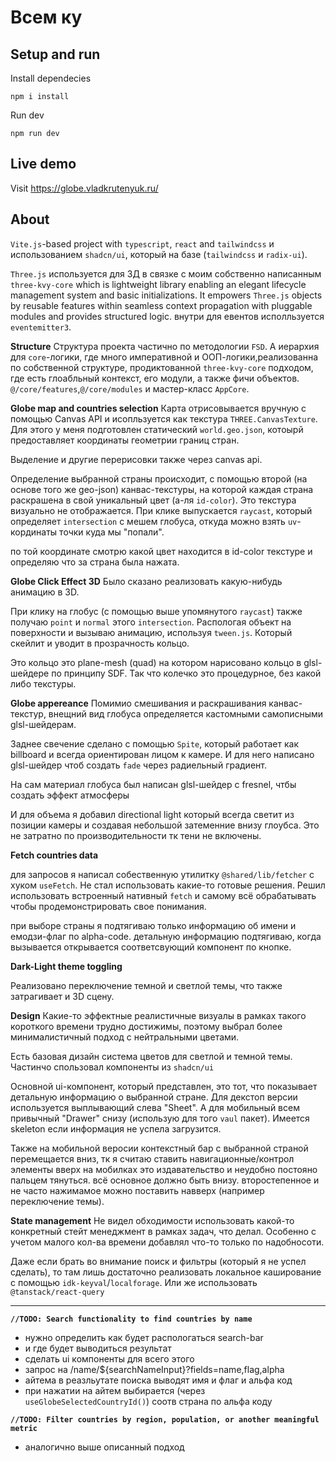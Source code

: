 # Всем ку
## Setup and run
Install dependecies
```
npm i install
```
Run dev
```
npm run dev
```

## Live demo
Visit https://globe.vladkrutenyuk.ru/


## About

`Vite.js`-based project with `typescript`, `react` and `tailwindcss` и использованием `shadcn/ui`, который на базе (`tailwindcss` и `radix-ui`).

`Three.js` используется для 3Д в связке с моим собственно написанным `three-kvy-core` which is lightweight library enabling an elegant lifecycle management system and basic initializations. It empowers `Three.js` objects by reusable features within seamless context propagation with pluggable modules and provides structured logic.
внутри для евентов исполльзуется `eventemitter3`. 

**Structure**
Структура проекта частично по методологии `FSD`. A иерархия для `core`-логики, где много императивной и ООП-логики,реализованна по собственной структуре, продиктованной `three-kvy-core` подходом, где есть глоабльный контекст, его модули, а также фичи объектов. `@/core/features`,`@/core/modules` и мастер-класс `AppCore`.

**Globe map and countries selection**
Карта отрисовывается вручную с помощью Canvas API и исопльзуется как текстура `THREE.CanvasTexture`. Для этого у меня подготовлен статический `world.geo.json`, котоырй предоставляет координаты геометрии границ стран.

Выделение и другие перерисовки также через canvas api.

Определение выбранной страны происходит, с помощью второй (на основе того же geo-json) канвас-текстуры, на которой каждая страна раскрашена в свой уникальный цвет (а-ля `id-color`). Это текстура визуально не отображается. При клике выпускается `raycast`, который определяет `intersection` с мешем глобуса, откуда можно взять `uv`-кординаты точки куда мы "попали".

по той координате смотрю какой цвет находится в id-color текстуре и определяю что за страна была нажата.

**Globe Click Effect 3D**
Было сказано реализовать какую-нибудь анимацию в 3D.

При клику на глобус (с помощью выше упомянутого `raycast`) также получаю `point` и `normal` этого `intersection`.
Распологая объект на поверхности и вызываю анимацию, используя `tween.js`. Который скейлит и уводит в прозрачность кольцо.

Это кольцо это plane-mesh (quad) на котором нарисовано кольцо в glsl-шейдере по принципу SDF. Так что колечко это процедурное, без какой либо текстуры.

**Globe appereance**
Помимио смешивания и раскрашивания канвас-текстур, внещний вид глобуса определяется кастомными самописными glsl-шейдерам.

Заднее свечение сделано с помощью `Spite`, который работает как billboard и всегда ориентирован лицом к камере. И для него написано glsl-шейдер чтоб создать `fade` через радиельный градиент.

На сам материал глобуса был написан glsl-шейдер с fresnel, чтбы создать эффект атмосферы

И для объема я добавил directional light который всегда светит из позиции камеры и создавая небольшой затеменние внизу глоубса. Это не затратно по производительности тк тени не включены. 


**Fetch countries data**

для запросов я написал собественную утилитку `@shared/lib/fetcher` c хуком `useFetch`. Не стал использовать какие-то готовые решения. Решил использовать встроенный нативный `fetch` и самому всё обрабатывать чтобы продемонстрировать свое понимания.

при выборе страны я подтягиваю только информацию об имени и емодзи-флаг по alpha-code.
детальную информацию подтягиваю, когда вызывается открывается соответсвующий компонент по кнопке.


**Dark-Light theme toggling**

Реализовано переключение темной и светлой темы, что также затрагивает и 3D сцену.


**Design**
Какие-то эффектные реалистичные визуалы в рамках такого короткого времени трудно достижимы, поэтому выбрал более минималистичный подход с нейтральными цветами.

Есть базовая дизайн система цветов для светлой и темной темы.
Частинчо спользовал компоненты из `shadcn/ui`

Основной ui-компонент, который представлен, это тот, что показывает детальную информацию о выбранной стране. Для декстоп версии используется выплывающий слева "Sheet". А для мобильный всем привычный "Drawer" снизу (использую для того `vaul` пакет).
Имеется skeleton если информация не успела загрузится.

Также на мобильной веросии контекстный бар с выбранной страной перемещается вниз, тк я считаю ставить навигационные/контрол элементы вверх на мобилках это издавательство и неудобно постояно пальцем тянуться. всё основное должно быть внизу. второстепенное и не часто нажимамое можно поставить навверх (например переключение темы).

**State management**
Не видел обходимости использовать какой-то конкретный стейт менеджмент в рамках задач, что делал. Особенно с учетом малого кол-ва времени добавлял что-то только по надобносоти.

Даже если брать во внимание поиск и фильтры (который я не успел сделать), то там лишь достаточно реализовать локальное каширование с помощью `idk-keyval`/`localforage`. Или же использовать `@tanstack/react-query`

---

**`//TODO: Search functionality to find countries by name`**
- нужно определить как будет распологаться search-bar
- и где будет выводиться результат
- сделать ui компоненты для всего этого
- запрос на /name/${searchNameInput}?fields=name,flag,alpha
- айтема в реазльутате поиска выводят имя и флаг и альфа код
- при нажатии на айтем выбирается (через `useGlobeSelectedCountryId()`) соотв страна по альфа коду

**`//TODO: Filter countries by region, population, or another meaningful metric`**
- аналогично выше описанный подход




